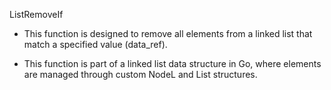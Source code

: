 ListRemoveIf

* This function is designed to remove all elements from a linked list that match a specified value (data_ref). 

* This function is part of a linked list data structure in Go, where elements are managed through custom NodeL and List structures.